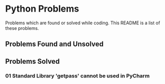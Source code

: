 # Python Problems
Problems which are found or solved while coding.
This README is a list of these problems.



## Problems Found and Unsolved



## Problems Solved

### 01  Standard Library 'getpass' cannot be used in PyCharm
